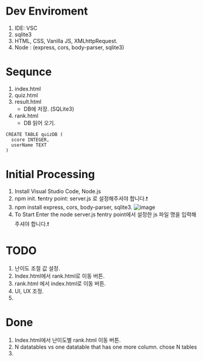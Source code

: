 # Dev Enviroment
1. IDE: VSC
2. sqlite3
3. HTML, CSS, Vanilla JS, XMLhttpRequest.
4. Node : (express, cors, body-parser, sqlite3)

# Sequnce 
1. index.html
2. quiz.html
3. result.html
    - DB에 저장. (SQLite3)
4. rank.html
    - DB 읽어 오기.


```
CREATE TABLE quizDB (
  score INTEGER,
  userName TEXT
)
```

# Initial Processing
1. Install Visual Studio Code, Node.js
2. npm init. ❗entry point: server.js 로 설정해주셔야 합니다.❗
3. npm install express, cors, body-parser, sqlite3.
![image](https://github.com/asnowfield/FEBE/assets/86102527/570629a3-dfde-48a3-ae96-29fdf0fc2ac1)
4. To Start Enter the node server.js ❗entry point에서 설정한 js 파일 명을 입력해 주셔야 합니다.❗


# TODO
1. 난이도 조절 값 설정.
2. Index.html에서 rank.html로 이동 버튼.
3. rank.html 에서 index.html로 이동 버튼.
4. UI, UX 조정.
5. 

# Done 
1. Index.html에서 난이도별 rank.html 이동 버튼.
2. N datatables vs one datatable that has one more column. chose N tables
3. 
